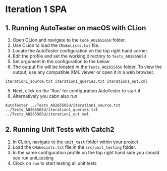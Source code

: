 # Iteration 1 SPA


## 1. Running AutoTester on macOS with CLion

1. Open CLion and navigate to the `Code_A0265565U` folder.
2. Use CLion to load the `CMakeLists.txt` file.
3. Locate the AutoTester configuration on the top right hand corner.
4. Edit the profile and set the working directory to `Tests_A0265565U`
5. Set argument in the configuration to the below
6. The output file will be located in the `Tests_A0265565U` folder. To view the output, use any compatible XML viewer or open it in a web browser.

```
iteration1_source.txt iteration1_queries.txt iteration1_out.xml
```
5. Next, click on the 'Run' for configuration AutoTester to start it
6. Alternatively you cabn also run
```
AutoTester ../Tests_A0265565U/iteration1_source.txt ../Tests_A0265565U/iteration1_queries.txt ../Tests_A0265565U/iteration1_out.xml
```

## 2. Running Unit Tests with Catch2

1. In CLion, navigate to the `unit_test` folder within your project.
2. Load the `CMakeLists.txt` file in the `src/unit_testing` folder.
3. In the same configuration profile on the top right hand side you should see run unit_testing
4. Clock on `run` to start testing all unit tests 
